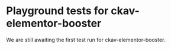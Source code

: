 # Playground tests for ckav-elementor-booster
We are still awaiting the first test run for ckav-elementor-booster.

